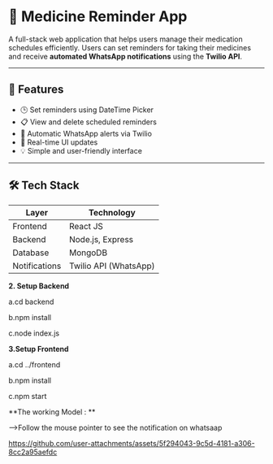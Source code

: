 # 💊 Medicine Reminder App

A full-stack web application that helps users manage their medication schedules efficiently. Users can set reminders for taking their medicines and receive **automated WhatsApp notifications** using the **Twilio API**. 

---

## 🚀 Features

- 🕒 Set reminders using DateTime Picker  
- 📋 View and delete scheduled reminders  
- 📲 Automatic WhatsApp alerts via Twilio  
- 🔄 Real-time UI updates  
- 💡 Simple and user-friendly interface

---

## 🛠️ Tech Stack

| Layer      | Technology       |
|------------|------------------|
| Frontend   | React JS         |
| Backend    | Node.js, Express |
| Database   | MongoDB          |
| Notifications | Twilio API (WhatsApp) |

**2. Setup Backend**

a.cd backend

b.npm install

c.node index.js

**3.Setup Frontend**

a.cd ../frontend

b.npm install

c.npm start

**The working Model : **

-->Follow the mouse pointer to see the notification on whatsaap


https://github.com/user-attachments/assets/5f294043-9c5d-4181-a306-8cc2a95aefdc


